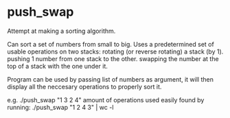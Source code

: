 # push_swap
Attempt at making a sorting algorithm.

Can sort a set of numbers from small to big.
Uses a predetermined set of usable operations on two stacks:
rotating (or reverse rotating) a stack (by 1).
pushing 1 number from one stack to the other.
swapping the number at the top of a stack with the one under it. 

Program can be used by passing list of numbers as argument, it will then display
all the neccesary operations to properly sort it.

e.g. ./push_swap "1 3 2 4"
amount of operations used easily found by running:
./push_swap "1 2 4 3" | wc -l
